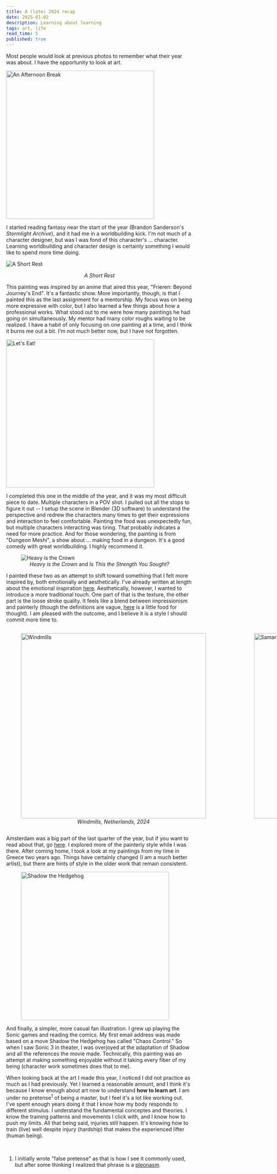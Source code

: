 ```yaml
---
title: A (late) 2024 recap
date: 2025-01-02
description: Learning about learning
tags: art, life
read_time: 5
published: true
---
```


Most people would look at previous photos to remember what their year was about.
I have the opportunity to look at art.

<img src="https://images.suchaaverchahal.com/characterSketch.webp" alt="An
Afternoon Break" width="400"/>

I started reading fantasy near the start of the year (Brandon Sanderson's
_Stormlight Archive_), and it had me in a worldbuilding kick. I'm not much of a
character designer, but was I was fond of this character's ... character.
Learning worldbuilding and character design is certainly something I would like
to spend more time doing.

<img src="https://images.suchaaverchahal.com/FrierenAndFernWeb.webp" alt="A
Short Rest"/>

<figcaption style="text-align:center;"><i>A Short Rest</i></figcaption>

This painting was inspired by an anime that aired this year, "Frieren:
Beyond Journey's End". It's a fantastic show. More importantly, though, is that
I painted this as the last assignment for a mentorship. My focus was on being
more expressive with color, but I also learned a few things about how a
professional works. What stood out to me were how many paintings he had going on
simultaneously. My mentor had many color roughs waiting to be realized. I have a habit of only
focusing on one painting at a time, and I think it burns me out a bit. I'm not
much better now, but I have not forgotten.

<img src="https://images.suchaaverchahal.com/dungeonMeshiForWeb.webp" alt="Let's
Eat!" width="400"/>

I completed this one in the middle of the year, and it was my most
difficult piece to date. Multiple characters in a POV shot. I pulled out all the
stops to figure it out -- I setup the scene in Blender (3D software) to
understand the perspective and redrew the characters many times to get their
expressions and interaction to feel comfortable. Painting the food was
unexpectedly fun, but multiple characters interacting was tiring. That probably
indicates a need for more practice. And for those wondering, the painting is from "Dungeon
Meshi", a show about ...
making food in a dungeon. It's a good comedy with great worldbuilding. I highly
recommend it.

<figure>
<img src="https://images.suchaaverchahal.com/BakugoAndDeku.webp" alt="Heavy
is the Crown" />
<figcaption style="text-align:center;"><i>Heavy is the Crown</i> and <i>Is This the Strength You Sought?</i></figcaption>
</figure>

I painted these two as an attempt to shift toward something that I felt more
inspired by, both emotionally and aesthetically. I've already written at length
about the emotional inspiration [here](https://minifigmaster125.github.io/art/heroism). Aesthetically, however, I
wanted to introduce a more traditional touch. One part of that is the texture, the
other part is the loose stroke quality. It feels like a blend between
impressionism and painterly (though the definitions are vague,
[here](https://www.lindahugues.com/blog/art-style-impressionistic-or-painterly)
is a little food for thought). I am pleased with the outcome, and I
believe it is a style I should commit more time to.

<div style="display:flex;gap:50px;justify-content:space-between;align-items:center;">
<figure>
<img src="https://images.suchaaverchahal.com/WindmillsOfZaanseSchans.webp" alt="Windmills" width="500"/>
<figcaption style="text-align:center;"><i>Windmills, Netherlands, 2024</i></figcaption>
</figure>
<figure>
<img src="https://images.suchaaverchahal.com/samaragorge.webp" alt="Samaria Gorge" width="500"/>
<figcaption style="text-align:center;"><i>Samaria Gorge, Greece, 2022</i></figcaption>
</figure>
</div>

Amsterdam was a big part of the last quarter of the year, but if you want to read
about that, go [here](https://minifigmaster125.github.io/blog/the-amsterdam-experience). I explored more of the
painterly style while I was there. After coming home, I took a look at my
paintings from my time in Greece two years ago. Things have certainly changed
(I am a much better artist), but there are hints of style in the older work
that remain consistent.

<figure>
<img src="https://images.suchaaverchahal.com/shadow.webp" alt="Shadow the Hedgehog" width="400"/>
</figure>

And finally, a simpler, more casual fan illustration. I grew up playing the
Sonic games and reading the comics. My first email address was made based
on a move Shadow the Hedgehog has called "Chaos Control." So when I saw Sonic 3
in theater, I was overjoyed at the adaptation of Shadow and all the references
the movie made. Technically, this painting was an attempt at making something
enjoyable without it taking every fiber of my being (character work sometimes
does that to me).

When looking back at the art I made this year, I noticed
I did not practice as much as I had previously. Yet I learned a
reasonable amount, and I think it's because I know enough about art now to
understand **how to learn art**. I am under no pretense<sup>1</sup> of being a master, but
I feel it's a lot like working out. I've spent enough years doing it that I
know how my body responds to different stimulus. I understand the fundamental
conceptes and theories. I know the training patterns and
movements I click with, and I know how to push my limits. All that being said,
injuries still happen. It's knowing how to train (live) well despite injury (hardship) that
makes the experienced lifter (human being).

<br>

1. I initially wrote "false pretense" as that is how I see it commonly used, but
   after some thinking I realized that phrase is a
   [pleonasm](https://www.merriam-webster.com/dictionary/pleonasm).
